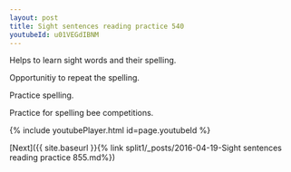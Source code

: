 ```yaml
---
layout: post
title: Sight sentences reading practice 540
youtubeId: u01VEGdIBNM
---
```

 
 
Helps to learn sight words and their spelling.

Opportunitiy to repeat the spelling. 

Practice spelling. 
 
Practice for spelling bee competitions. 
 
{% include youtubePlayer.html id=page.youtubeId %}
 
 

[Next]({{ site.baseurl }}{% link  split1/_posts/2016-04-19-Sight sentences reading practice 855.md%})
 
